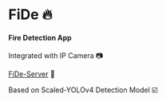 # FiDe :fire:
#### Fire Detection App
Integrated with IP Camera :camera:

[FiDe-Server](https://github.com/fabianvieri/FiDe-server) :floppy_disk:

Based on Scaled-YOLOv4 Detection Model :ballot_box_with_check:
